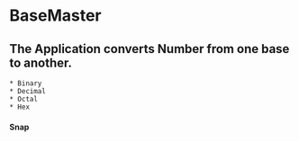 # BaseMaster

## The Application converts Number from one base to another.
```
* Binary
* Decimal
* Octal
* Hex
```

#### Snap
